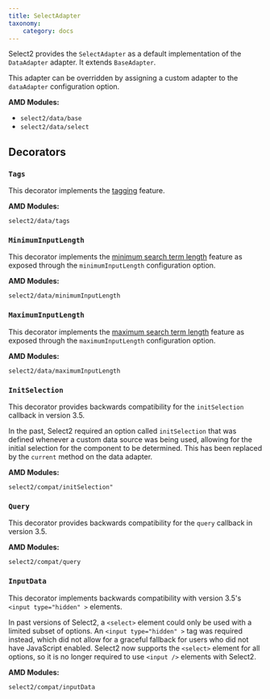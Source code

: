 ```yaml
---
title: SelectAdapter
taxonomy:
    category: docs
---
```


Select2 provides the `SelectAdapter` as a default implementation of the `DataAdapter` adapter.  It extends `BaseAdapter`.

This adapter can be overridden by assigning a custom adapter to the `dataAdapter` configuration option.
 
**AMD Modules:**

- `select2/data/base`
- `select2/data/select`

## Decorators

### `Tags`

This decorator implements the [tagging](/tagging) feature.

**AMD Modules:**

`select2/data/tags`
  
### `MinimumInputLength`

This decorator implements the [minimum search term length](/searching#minimum-search-term-length) feature as exposed through the `minimumInputLength` configuration option.

**AMD Modules:**

`select2/data/minimumInputLength`

### `MaximumInputLength`

This decorator implements the [maximum search term length](/searching#maximum-search-term-length) feature as exposed through the `maximumInputLength` configuration option.

**AMD Modules:**

`select2/data/maximumInputLength`

### `InitSelection`

This decorator provides backwards compatibility for the `initSelection` callback in version 3.5.

In the past, Select2 required an option called `initSelection` that was defined whenever a custom data source was being used, allowing for the initial selection for the component to be determined. This has been replaced by the `current` method on the data adapter.

**AMD Modules:**

`select2/compat/initSelection"`

### `Query`

This decorator provides backwards compatibility for the `query` callback in version 3.5.

**AMD Modules:**

`select2/compat/query`

### `InputData`

This decorator implements backwards compatibility with version 3.5's `<input type="hidden" >` elements.

In past versions of Select2, a `<select>` element could only be used with a limited subset of options. An `<input type="hidden" >` tag was required instead, which did not allow for a graceful fallback for users who did not have JavaScript enabled. Select2 now supports the `<select>` element for all options, so it is no longer required to use `<input />` elements with Select2.

**AMD Modules:**

`select2/compat/inputData`
